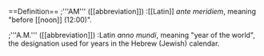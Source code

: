 ==Definition==
;'''AM''' ([[abbreviation]])
:[[Latin]] <i>ante meridiem</i>, meaning "before [[noon]] (12:00)".

;'''A.M.''' ([[abbreviation]])
:Latin <i>anno mundi</i>, meaning "year of the world", the designation used for years in the Hebrew (Jewish) calendar.